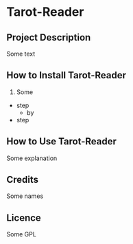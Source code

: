 # Tarot-Reader

## Project Description
Some text

## How to Install Tarot-Reader
1. Some
- step
  - by
- step

## How to Use Tarot-Reader
Some explanation

## Credits
Some names

## Licence
Some GPL
